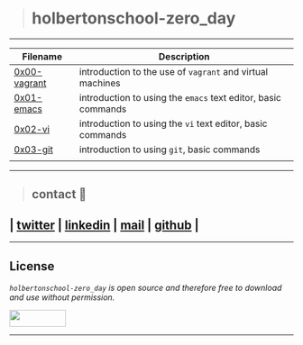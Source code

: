 > # holbertonschool-zero_day
---

| **Filename** | **Description** |
|---|---|
| [0x00-vagrant](https://github.com/ricardo1470/holbertonschool-zero_day/tree/master/0x00-vagrant) | introduction to the use of `vagrant` and virtual machines  |
| [0x01-emacs](https://github.com/ricardo1470/holbertonschool-zero_day/tree/master/0x01-emacs) | introduction to using the `emacs` text editor, basic commands  |
| [0x02-vi](https://github.com/ricardo1470/holbertonschool-zero_day/tree/master/0x02-vi) | introduction to using the `vi` text editor, basic commands  |
| [0x03-git](https://github.com/ricardo1470/holbertonschool-zero_day/tree/master/0x03-git) | introduction to using `git`, basic commands  |
|   |   |

---

> ## contact 💬

## | [twitter](https://twitter.com/RICARDO1470) | [linkedin](https://www.linkedin.com/in/ricardo-alfonso-camayo/) | [mail](1466@holbertonschool.com) | [github](https://github.com/ricardo1470/README/blob/master/README.md) |

---

## License
*`holbertonschool-zero_day` is open source and therefore free to download and use without permission.*

<a href="url"><img src="https://www.holbertonschool.com/holberton-logo.png" align="middle" width="100" height="30"></a>

---
